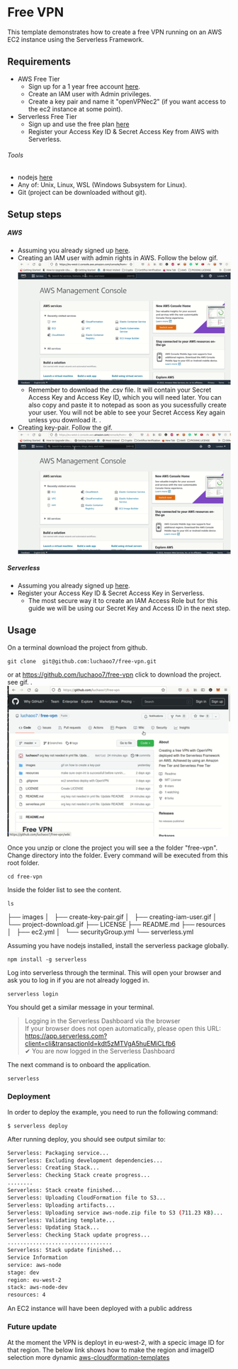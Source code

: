 <!--
title: 'AWS NodeJS Example'
description: 'This template demonstrates how to deploy a NodeJS function running on AWS Lambda using the traditional Serverless Framework.'
layout: Doc
framework: v2
platform: AWS
language: nodeJS
priority: 1
authorLink: 'https://github.com/serverless'
authorName: 'Serverless, inc.'
authorAvatar: 'https://avatars1.githubusercontent.com/u/13742415?s=200&v=4'
-->


# Free VPN

This template demonstrates how to create a free VPN running on an AWS EC2 instance using the Serverless Framework.

## Requirements

- AWS Free Tier
  - Sign up for a 1 year free account [here](https://aws.amazon.com/free/?all-free-tier.sort-by=item.additionalFields.SortRank&all-free-tier.sort-order=asc&awsf.Free%20Tier%20Types=*all&awsf.Free%20Tier%20Categories=*all).
  - Create an IAM user with Admin privileges.
  - Create a key pair and name it "openVPNec2" (if you want access to the ec2 instance at some point).
- Serverless Free Tier 
  - Sign up and use the free plan [here](https://www.serverless.com/pricing)
  - Register your Access Key ID & Secret Access Key from AWS with Serverless.

###### Tools
- nodejs [here](https://nodejs.org/en/)
- Any of: Unix, Linux, WSL (Windows Subsystem for Linux).
- Git (project can be downloaded without git).

## Setup steps

##### AWS
- Assuming you already signed up  [here](https://aws.amazon.com/free/?all-free-tier.sort-by=item.additionalFields.SortRank&all-free-tier.sort-order=asc&awsf.Free%20Tier%20Types=*all&awsf.Free%20Tier%20Categories=*all).
- Creating an IAM user with admin rights in AWS. Follow the below gif.
![](https://raw.githubusercontent.com/luchaoo7/free-vpn/master/images/creating-iam-user.gif)
  - Remember to download the .csv file. It will contain your Secret Access Key and Access Key ID, which you will need later. You can also copy and paste it to notepad as soon as you sucessfully create your user. You will not be able to see your Secret Access Key again unless you download it. 
.
- Creating key-pair. Follow the gif.
![](https://raw.githubusercontent.com/luchaoo7/free-vpn/master/images/create-key-pair.gif)

##### Serverless
- Assuming you already signed up [here](https://www.serverless.com/pricing). 
- Register your Access Key ID & Secret Access Key in  Serverless.
  - The most secure way it to create an IAM Access Role but for this guide we will be using our Secret Key and Access ID in the next step.

## Usage

On a terminal download the project from github.
```
git clone  git@github.com:luchaoo7/free-vpn.git
```
or at https://github.com/luchaoo7/free-vpn click to download the project. see gif.
.
![](https://raw.githubusercontent.com/luchaoo7/free-vpn/master/images/project-download.gif)

Once you unzip or clone the project you will see a the folder "free-vpn". Change directory into the folder. Every command will be executed from this root folder.
```
cd free-vpn 
```
Inside the folder list to see the content.
```
ls
```
>
├── images
│   ├── create-key-pair.gif
│   ├── creating-iam-user.gif
│   └── project-download.gif
├── LICENSE
├── README.md
├── resources
│   ├── ec2.yml
│   └── securityGroup.yml
└── serverless.yml

Assuming you have nodejs installed, install the serverless package globally.

```
npm install -g serverless
```

Log into serverless through the terminal. This will open your browser and ask you to log in if you are not already logged in.

```
serverless login
```
You should get a similar message in your terminal.
> Logging in the Serverless Dashboard via the browser                                                                                                                                                        
If your browser does not open automatically, please open this URL:                                                                                                                                         
https://app.serverless.com?client=cli&transactionId=kdt5zMTVgA5huEMiCLfb6                                                                                                                                
✔ You are now logged in the Serverless Dashboard 

The next command is to onboard the application. 
```
serverless
```


### Deployment

In order to deploy the example, you need to run the following command:

```
$ serverless deploy
```

After running deploy, you should see output similar to:

```bash
Serverless: Packaging service...
Serverless: Excluding development dependencies...
Serverless: Creating Stack...
Serverless: Checking Stack create progress...
........
Serverless: Stack create finished...
Serverless: Uploading CloudFormation file to S3...
Serverless: Uploading artifacts...
Serverless: Uploading service aws-node.zip file to S3 (711.23 KB)...
Serverless: Validating template...
Serverless: Updating Stack...
Serverless: Checking Stack update progress...
.................................
Serverless: Stack update finished...
Service Information
service: aws-node
stage: dev
region: eu-west-2
stack: aws-node-dev
resources: 4
```

An EC2 instance will have been deployed with a public address

### Future update

At the moment the VPN is deployt in eu-west-2, with a specic image ID for that region.
The below link shows how to make the region and imageID selection more dynamic
[aws-cloudformation-templates](https://github.com/awslabs/aws-cloudformation-templates/blob/master/aws/solutions/OperatingSystems/ubuntu20.04LTS_cfn-hup.cfn.yaml)